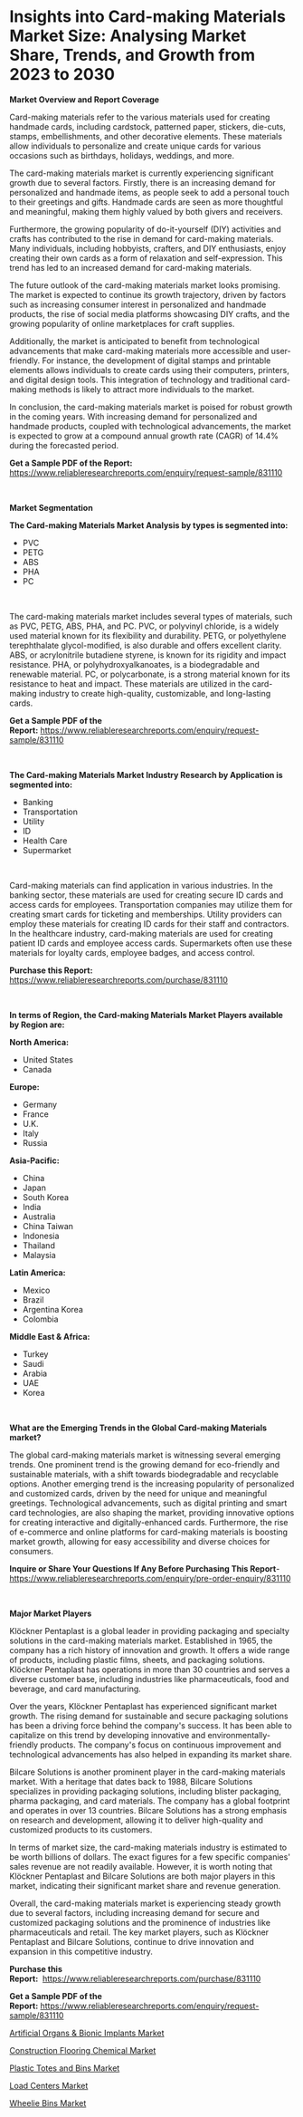 <p><h1>Insights into Card-making Materials Market Size: Analysing Market Share, Trends, and Growth from 2023 to 2030</h1></p><p><strong>Market Overview and Report Coverage</strong></p>
<p><p>Card-making materials refer to the various materials used for creating handmade cards, including cardstock, patterned paper, stickers, die-cuts, stamps, embellishments, and other decorative elements. These materials allow individuals to personalize and create unique cards for various occasions such as birthdays, holidays, weddings, and more.</p><p>The card-making materials market is currently experiencing significant growth due to several factors. Firstly, there is an increasing demand for personalized and handmade items, as people seek to add a personal touch to their greetings and gifts. Handmade cards are seen as more thoughtful and meaningful, making them highly valued by both givers and receivers.</p><p>Furthermore, the growing popularity of do-it-yourself (DIY) activities and crafts has contributed to the rise in demand for card-making materials. Many individuals, including hobbyists, crafters, and DIY enthusiasts, enjoy creating their own cards as a form of relaxation and self-expression. This trend has led to an increased demand for card-making materials.</p><p>The future outlook of the card-making materials market looks promising. The market is expected to continue its growth trajectory, driven by factors such as increasing consumer interest in personalized and handmade products, the rise of social media platforms showcasing DIY crafts, and the growing popularity of online marketplaces for craft supplies.</p><p>Additionally, the market is anticipated to benefit from technological advancements that make card-making materials more accessible and user-friendly. For instance, the development of digital stamps and printable elements allows individuals to create cards using their computers, printers, and digital design tools. This integration of technology and traditional card-making methods is likely to attract more individuals to the market.</p><p>In conclusion, the card-making materials market is poised for robust growth in the coming years. With increasing demand for personalized and handmade products, coupled with technological advancements, the market is expected to grow at a compound annual growth rate (CAGR) of 14.4% during the forecasted period.</p></p>
<p><strong>Get a Sample PDF of the Report:</strong> <a href="https://www.reliableresearchreports.com/enquiry/request-sample/831110">https://www.reliableresearchreports.com/enquiry/request-sample/831110</a></p>
<p>&nbsp;</p>
<p><strong>Market Segmentation</strong></p>
<p><strong>The Card-making Materials Market Analysis by types is segmented into:</strong></p>
<p><ul><li>PVC</li><li>PETG</li><li>ABS</li><li>PHA</li><li>PC</li></ul></p>
<p>&nbsp;</p>
<p><p>The card-making materials market includes several types of materials, such as PVC, PETG, ABS, PHA, and PC. PVC, or polyvinyl chloride, is a widely used material known for its flexibility and durability. PETG, or polyethylene terephthalate glycol-modified, is also durable and offers excellent clarity. ABS, or acrylonitrile butadiene styrene, is known for its rigidity and impact resistance. PHA, or polyhydroxyalkanoates, is a biodegradable and renewable material. PC, or polycarbonate, is a strong material known for its resistance to heat and impact. These materials are utilized in the card-making industry to create high-quality, customizable, and long-lasting cards.</p></p>
<p><strong>Get a Sample PDF of the Report:</strong>&nbsp;<a href="https://www.reliableresearchreports.com/enquiry/request-sample/831110">https://www.reliableresearchreports.com/enquiry/request-sample/831110</a></p>
<p>&nbsp;</p>
<p><strong>The Card-making Materials Market Industry Research by Application is segmented into:</strong></p>
<p><ul><li>Banking</li><li>Transportation</li><li>Utility</li><li>ID</li><li>Health Care</li><li>Supermarket</li></ul></p>
<p>&nbsp;</p>
<p><p>Card-making materials can find application in various industries. In the banking sector, these materials are used for creating secure ID cards and access cards for employees. Transportation companies may utilize them for creating smart cards for ticketing and memberships. Utility providers can employ these materials for creating ID cards for their staff and contractors. In the healthcare industry, card-making materials are used for creating patient ID cards and employee access cards. Supermarkets often use these materials for loyalty cards, employee badges, and access control.</p></p>
<p><strong>Purchase this Report:</strong>&nbsp; <a href="https://www.reliableresearchreports.com/purchase/831110">https://www.reliableresearchreports.com/purchase/831110</a></p>
<p>&nbsp;</p>
<p><strong>In terms of Region, the Card-making Materials Market Players available by Region are:</strong></p>
<p>
    <p> <strong> North America: </strong>
        <ul>
            <li>United States</li>
            <li>Canada</li>
        </ul>
        </p> 
    <p> <strong> Europe: </strong>
        <ul>
            <li>Germany</li>
            <li>France</li>
            <li>U.K.</li>
            <li>Italy</li>
            <li>Russia</li>
        </ul>
        </p> 
    <p> <strong> Asia-Pacific: </strong>
        <ul>
            <li>China</li>
            <li>Japan</li>
            <li>South Korea</li>
            <li>India</li>
            <li>Australia</li>
            <li>China Taiwan</li>
            <li>Indonesia</li>
            <li>Thailand</li>
            <li>Malaysia</li>
        </ul>
        </p> 
    <p> <strong> Latin America: </strong>
        <ul>
            <li>Mexico</li>
            <li>Brazil</li>
            <li>Argentina Korea</li>
            <li>Colombia</li>
        </ul>
        </p> 
    <p> <strong> Middle East & Africa: </strong>
        <ul>
            <li>Turkey</li>
            <li>Saudi</li>
            <li>Arabia</li>
            <li>UAE</li>
            <li>Korea</li>
        </ul>
    </p>
    </p>
<p>&nbsp;</p>
<p><strong>What are the Emerging Trends in the Global Card-making Materials market?</strong></p>
<p><p>The global card-making materials market is witnessing several emerging trends. One prominent trend is the growing demand for eco-friendly and sustainable materials, with a shift towards biodegradable and recyclable options. Another emerging trend is the increasing popularity of personalized and customized cards, driven by the need for unique and meaningful greetings. Technological advancements, such as digital printing and smart card technologies, are also shaping the market, providing innovative options for creating interactive and digitally-enhanced cards. Furthermore, the rise of e-commerce and online platforms for card-making materials is boosting market growth, allowing for easy accessibility and diverse choices for consumers.</p></p>
<p><strong>Inquire or Share Your Questions If Any Before Purchasing This Report</strong>- <a href="https://www.reliableresearchreports.com/enquiry/pre-order-enquiry/831110">https://www.reliableresearchreports.com/enquiry/pre-order-enquiry/831110</a></p>
<p>&nbsp;</p>
<p><strong>Major Market Players</strong></p>
<p><p>Klöckner Pentaplast is a global leader in providing packaging and specialty solutions in the card-making materials market. Established in 1965, the company has a rich history of innovation and growth. It offers a wide range of products, including plastic films, sheets, and packaging solutions. Klöckner Pentaplast has operations in more than 30 countries and serves a diverse customer base, including industries like pharmaceuticals, food and beverage, and card manufacturing.</p><p>Over the years, Klöckner Pentaplast has experienced significant market growth. The rising demand for sustainable and secure packaging solutions has been a driving force behind the company's success. It has been able to capitalize on this trend by developing innovative and environmentally-friendly products. The company's focus on continuous improvement and technological advancements has also helped in expanding its market share.</p><p>Bilcare Solutions is another prominent player in the card-making materials market. With a heritage that dates back to 1988, Bilcare Solutions specializes in providing packaging solutions, including blister packaging, pharma packaging, and card materials. The company has a global footprint and operates in over 13 countries. Bilcare Solutions has a strong emphasis on research and development, allowing it to deliver high-quality and customized products to its customers.</p><p>In terms of market size, the card-making materials industry is estimated to be worth billions of dollars. The exact figures for a few specific companies' sales revenue are not readily available. However, it is worth noting that Klöckner Pentaplast and Bilcare Solutions are both major players in this market, indicating their significant market share and revenue generation.</p><p>Overall, the card-making materials market is experiencing steady growth due to several factors, including increasing demand for secure and customized packaging solutions and the prominence of industries like pharmaceuticals and retail. The key market players, such as Klöckner Pentaplast and Bilcare Solutions, continue to drive innovation and expansion in this competitive industry.</p></p>
<p><strong>Purchase this Report:</strong>&nbsp;&nbsp;<a href="https://www.reliableresearchreports.com/purchase/831110">https://www.reliableresearchreports.com/purchase/831110</a></p>
<p></p>
<p><strong>Get a Sample PDF of the Report:</strong>&nbsp;<a href="https://www.reliableresearchreports.com/enquiry/request-sample/831110">https://www.reliableresearchreports.com/enquiry/request-sample/831110</a></p>
<p><p><a href="https://medium.com/@marieriley2012/artificial-organs-bionic-implants-market-insights-into-market-cagr-market-trends-and-growth-51801b083b46">Artificial Organs & Bionic Implants Market</a></p><p><a href="https://medium.com/@brendajames1938/construction-flooring-chemical-market-focuses-on-market-share-size-and-projected-forecast-till-744a8448d42c">Construction Flooring Chemical Market</a></p><p><a href="https://www.linkedin.com/pulse/plastic-totes-bins-market-size-share-amp-trends-analysis/">Plastic Totes and Bins Market</a></p><p><a href="https://www.linkedin.com/pulse/load-centers-market-insights-players-forecast-till-2030-intell-iq/">Load Centers Market</a></p><p><a href="https://www.linkedin.com/pulse/wheelie-bins-market-size-growth-forecast-from-2023-2030/">Wheelie Bins Market</a></p></p>